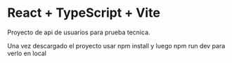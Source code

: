 # React + TypeScript + Vite

Proyecto de api de usuarios para prueba tecnica.

Una vez descargado el proyecto usar npm install y luego npm run dev para verlo en local
